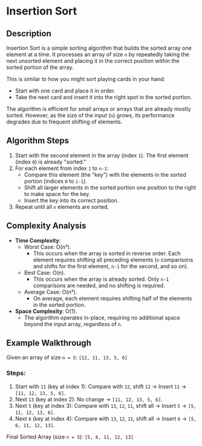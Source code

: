 # Insertion Sort

## Description
Insertion Sort is a simple sorting algorithm that builds the sorted array one element at a time. It processes an array of size `n` by repeatedly taking the next unsorted element and placing it in the correct position within the sorted portion of the array.

This is similar to how you might sort playing cards in your hand: 
- Start with one card and place it in order.
- Take the next card and insert it into the right spot in the sorted portion.

The algorithm is efficient for small arrays or arrays that are already mostly sorted. However, as the size of the input (`n`) grows, its performance degrades due to frequent shifting of elements.

## Algorithm Steps
1. Start with the second element in the array (index `1`). The first element (index `0`) is already "sorted."
2. For each element from index `1` to `n-1`:
   - Compare this element (the "key") with the elements in the sorted portion (indices `0` to `i-1`).
   - Shift all larger elements in the sorted portion one position to the right to make space for the key.
   - Insert the key into its correct position.
3. Repeat until all `n` elements are sorted.


## Complexity Analysis
- **Time Complexity**:
  - Worst Case: O(n²).  
    - This occurs when the array is sorted in reverse order. Each element requires shifting all preceding elements (`n` comparisons and shifts for the first element, `n-1` for the second, and so on).
  - Best Case: O(n).  
    - This occurs when the array is already sorted. Only `n-1` comparisons are needed, and no shifting is required.
  - Average Case: O(n²).  
    - On average, each element requires shifting half of the elements in the sorted portion.
- **Space Complexity**: O(1).  
  - The algorithm operates in-place, requiring no additional space beyond the input array, regardless of `n`.


## Example Walkthrough
Given an array of size `n = 5`: `[12, 11, 13, 5, 6]`

### Steps:
1. Start with `11` (key at index 1): Compare with `12`, shift `12` → Insert `11` → `[11, 12, 13, 5, 6]`.
2. Next `13` (key at index 2): No change → `[11, 12, 13, 5, 6]`.
3. Next `5` (key at index 3): Compare with `13`, `12`, `11`, shift all → Insert `5` → `[5, 11, 12, 13, 6]`.
4. Next `6` (key at index 4): Compare with `13`, `12`, `11`, shift all → Insert `6` → `[5, 6, 11, 12, 13]`.

Final Sorted Array (size `n = 5`): `[5, 6, 11, 12, 13]`

